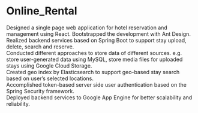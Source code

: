 # Online_Rental
Designed a single page web application for hotel reservation and management using React. Bootstrapped the development with Ant Design.  
Realized backend services based on Spring Boot to support stay upload, delete, search and reserve.  
Conducted different approaches to store data of different sources. e.g. store user-generated data using MySQL, store media files for uploaded stays using Google Cloud Storage.  
Created geo index by Elasticsearch to support geo-based stay search based on user’s selected locations.  
Accomplished token-based server side user authentication based on the Spring Security framework.  
Deployed backend services to Google App Engine for better scalability and reliability.  
